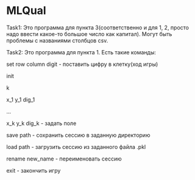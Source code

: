 # MLQual

Task1:
Это программа для пункта 3(соответственно и для 1, 2, просто надо ввести какое-то большое число как капитал). 
Могут быть проблемы с названиями столбцов csv. 

Task2:
Это программа для пункта 1. Есть такие команды:

set row column digit - поставить цифру в клетку(ход игры)

init

k

x_1 y_1 dig_1

...

x_k y_k dig_k - задать поле

save path - сохранить сессию в заданную директорию

load path - загрузить сессию из заданного файла .pkl

rename new_name - переименовать сессию

exit - закончить игру
